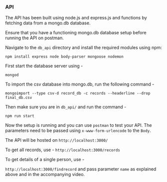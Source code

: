 ### API
The API has been built using node.js and express.js and functions by fetching data from a mongo.db database.

Ensure that you have a functioning mongo.db database setup before running the API on postman.

Navigate to the `db_api` directory and install the required modules using npm:

`npm install express node body-parser mongoose nodemon`

First start the database server using - 

`mongod`

To import the csv database into mongo.db, run the following command -

`mongoimport --type csv-d record_db -c records --headerline --drop final_db.csv`

Then make sure you are in `db_api/` and run the command - 

`npm run start`

Now the setup is running and you can use `postman` to test your API. The parameters need to be passed using `x-www-form-urlencode` to the `Body`.

The API will be hosted on `http://localhost:3000/`

To get all records, use -  `http://localhost:3000/records`

To get details of a single person, use - 

`http://localhost:3000/findrecord`  and pass parameter `name` as explained above and in the accompanying video.
